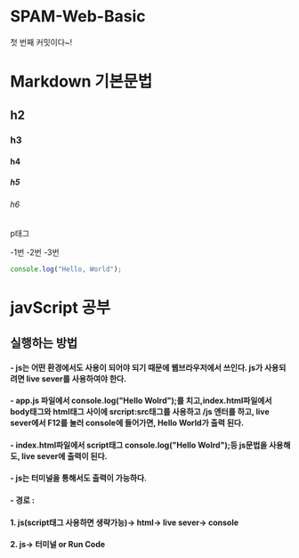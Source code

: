 # SPAM-Web-Basic

첫 번째 커밋이다~!

# Markdown 기본문법

## h2

### h3

#### h4

##### h5

###### h6

p태그

-1번
-2번
-3번

```javascript
console.log("Hello, World");
```

# javScript 공부

## 실행하는 방법

#### - js는 어떤 환경에서도 사용이 되어야 되기 때문에 웹브라우저에서 쓰인다. js가 사용되려면 live sever를 사용하여야 한다.

#### - app.js 파일에서 console.log("Hello Wolrd");를 치고,index.html파일에서 body태그와 html태그 사이에 srcript:src태그를 사용하고 /js 엔터를 하고, live sever에서 F12를 눌러 console에 들어가면, Hello World가 출력 된다.

#### - index.html파일에서 script태그 console.log("Hello Wolrd");등 js문법을 사용해도, live sever에 출력이 된다.

#### - js는 터미널을 통해서도 출력이 가능하다.

#### - 경로 :

#### 1. js(script태그 사용하면 생략가능)-> html-> live sever-> console

#### 2. js-> 터미널 or Run Code

